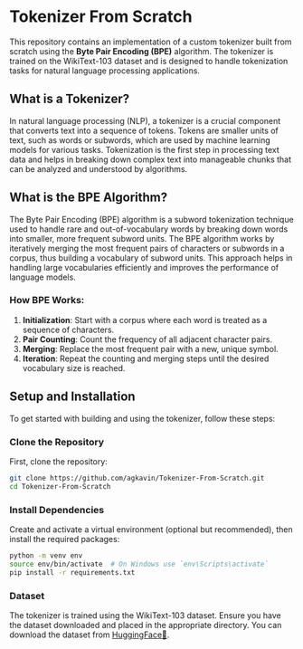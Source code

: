 # Tokenizer From Scratch

This repository contains an implementation of a custom tokenizer built from scratch using the **Byte Pair Encoding (BPE)** algorithm. The tokenizer is trained on the WikiText-103 dataset and is designed to handle tokenization tasks for natural language processing applications.

## What is a Tokenizer?

In natural language processing (NLP), a tokenizer is a crucial component that converts text into a sequence of tokens. Tokens are smaller units of text, such as words or subwords, which are used by machine learning models for various tasks. Tokenization is the first step in processing text data and helps in breaking down complex text into manageable chunks that can be analyzed and understood by algorithms.

## What is the BPE Algorithm?

The Byte Pair Encoding (BPE) algorithm is a subword tokenization technique used to handle rare and out-of-vocabulary words by breaking down words into smaller, more frequent subword units. The BPE algorithm works by iteratively merging the most frequent pairs of characters or subwords in a corpus, thus building a vocabulary of subword units. This approach helps in handling large vocabularies efficiently and improves the performance of language models.

### How BPE Works:

1. **Initialization**: Start with a corpus where each word is treated as a sequence of characters.
2. **Pair Counting**: Count the frequency of all adjacent character pairs.
3. **Merging**: Replace the most frequent pair with a new, unique symbol.
4. **Iteration**: Repeat the counting and merging steps until the desired vocabulary size is reached.

## Setup and Installation

To get started with building and using the tokenizer, follow these steps:

### Clone the Repository

First, clone the repository:

```bash
git clone https://github.com/agkavin/Tokenizer-From-Scratch.git
cd Tokenizer-From-Scratch
```

### Install Dependencies

Create and activate a virtual environment (optional but recommended), then install the required packages:

```bash
python -m venv env
source env/bin/activate  # On Windows use `env\Scripts\activate`
pip install -r requirements.txt
```

### Dataset

The tokenizer is trained using the WikiText-103 dataset. Ensure you have the dataset downloaded and placed in the appropriate directory. You can download the dataset from [HuggingFace🤗](https://huggingface.co/datasets/Salesforce/wikitext).
